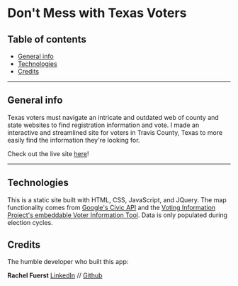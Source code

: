 Don't Mess with Texas Voters
====================================

## Table of contents
* [General info](#general-info)
* [Technologies](#technologies)
* [Credits](#credits)

---

## General info
Texas voters must navigate an intricate and outdated web of county and state websites to find registration information and vote. I made an interactive and streamlined site for voters in Travis County, Texas to more easily find the information they're looking for. 

Check out the live site [here](https://epic-northcutt-e4f93e.netlify.com/)!

---

## Technologies
This is a static site built with HTML, CSS, JavaScript, and JQuery. The map functionality comes from [Google's Civic API](https://developers.google.com/civic-information/) and the [Voting Information Project's embeddable Voter Information Tool](https://www.votinginfoproject.org/about). Data is only populated during election cycles. 

## Credits
The humble developer who built this app:

**Rachel Fuerst** [LinkedIn](https://www.linkedin.com/in/rachfuerst) // [Github](https://github.com/crayray)
